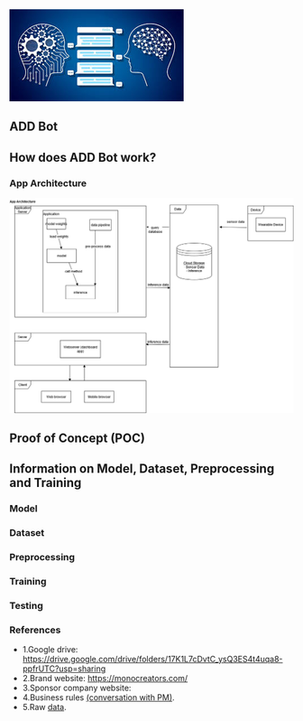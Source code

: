 <img src="SystemFiles/diagrams/chat_bot.jfif">

<h2>
ADD Bot
</h2>



## How does ADD Bot work?


### App Architecture 

<img src="SystemFiles/diagrams/app.png" width=600>


## Proof of Concept (POC) 




## Information on Model, Dataset, Preprocessing and Training

### Model



### Dataset


### Preprocessing 



### Training



### Testing



### References
- 1.Google drive: https://drive.google.com/drive/folders/17K1L7cDvtC_ysQ3ES4t4uqa8-ppfrUTC?usp=sharing
- 2.Brand website: https://monocreators.com/
- 3.Sponsor company website: 
- 4.Business rules [(conversation with PM)](https://docs.google.com/document/d/146cswiqMLfQuoRDfBrWZrleE049PeLyoFyp51J9dcnc/edit?usp=sharing).
- 5.Raw [data](https://drive.google.com/drive/folders/1MBccdX29os_3J6z5Z6KccwosmAxPU9p1?usp=sharing).